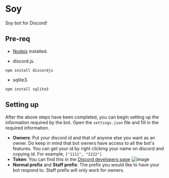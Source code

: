 # Soy
Soy bot for Discord!

## Pre-req

- [Nodejs](https://nodejs.org/en/download/) installed.

- discord.js.

```
npm install discordjs
```
- sqlite3.
```
npm install sqlite3
```
## Setting up
After the above steps have been completed, you can begin setting up the information required by the bot. Open the `settings.json` file and fill in the required information.

- **Owners**: Put your discord id and that of anyone else you want as an owner. Do keep in mind that bot owners have access to all the bot's features. You can get your id by right clicking your name on discord and copying id. For example, `["1111", "2222"]`
- **Token**: You can find this in the [Discord developers page](https://discord.com/developers/applications) ![image](https://cdn.discordapp.com/attachments/795052462355644426/820179974097993749/unknown.png)
- **Normal prefix** and **Staff prefix**: The prefix you would like to have your bot respond to. Staff prefix will only work for owners.

